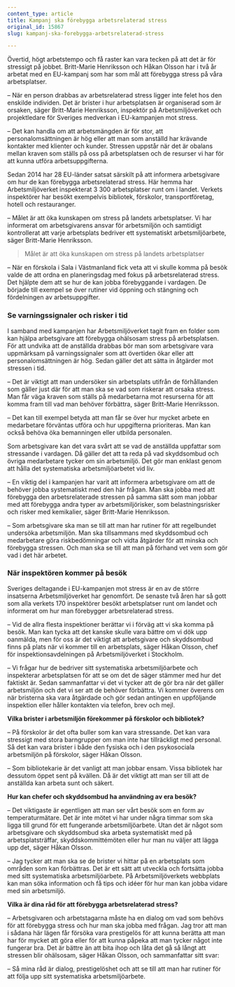 ```yaml
---
content_type: article
title: Kampanj ska förebygga arbetsrelaterad stress
original_id: 15867
slug: kampanj-ska-forebygga-arbetsrelaterad-stress

---
```


Övertid, högt arbetstempo och få raster kan vara tecken på att det är för stressigt på jobbet. Britt-Marie Henriksson och Håkan Olsson har i två år arbetat med en EU-kampanj som har som mål att förebygga stress på våra arbetsplatser.

– När en person drabbas av arbetsrelaterad stress ligger inte felet hos den enskilde individen. Det är brister i hur arbetsplatsen är organiserad som är orsaken, säger Britt-Marie Henriksson, inspektör på Arbetsmiljöverket och projektledare för Sveriges medverkan i EU-kampanjen mot stress.

– Det kan handla om att arbetsmängden är för stor, att personalomsättningen är hög eller att man som anställd har krävande kontakter med klienter och kunder. Stressen uppstår när det är obalans mellan kraven som ställs på oss på arbetsplatsen och de resurser vi har för att kunna utföra arbetsuppgifterna.

Sedan 2014 har 28 EU-länder satsat särskilt på att informera arbetsgivare om hur de kan förebygga arbetsrelaterad stress. Här hemma har Arbetsmiljöverket inspekterat 3 300 arbetsplatser runt om i landet. Verkets inspektörer har besökt exempelvis bibliotek, förskolor, transportföretag, hotell och restauranger.

– Målet är att öka kunskapen om stress på landets arbetsplatser. Vi har informerat om arbetsgivarens ansvar för arbetsmiljön och samtidigt kontrollerat att varje arbetsplats bedriver ett systematiskt arbetsmiljöarbete, säger Britt-Marie Henriksson.

> Målet är att öka kunskapen om stress på landets arbetsplatser

– När en förskola i Sala i Västmanland fick veta att vi skulle komma på besök valde de att ordna en planeringsdag med fokus på arbetsrelaterad stress. Det hjälpte dem att se hur de kan jobba förebyggande i vardagen. De började till exempel se över rutiner vid öppning och stängning och fördelningen av arbetsuppgifter.

### Se varningssignaler och risker i tid

I samband med kampanjen har Arbetsmiljöverket tagit fram en folder som kan hjälpa arbetsgivare att förebygga ohälsosam stress på arbetsplatsen. För att undvika att de anställda drabbas bör man som arbetsgivare vara uppmärksam på varningssignaler som att övertiden ökar eller att personalomsättningen är hög. Sedan gäller det att sätta in åtgärder mot stressen i tid.

– Det är viktigt att man undersöker sin arbetsplats utifrån de förhållanden som gäller just där för att man ska se vad som riskerar att orsaka stress. Man får väga kraven som ställs på medarbetarna mot resurserna för att komma fram till vad man behöver förbättra, säger Britt-Marie Henriksson.

– Det kan till exempel betyda att man får se över hur mycket arbete en medarbetare förväntas utföra och hur uppgifterna prioriteras. Man kan också behöva öka bemanningen eller utbilda personalen.

Som arbetsgivare kan det vara svårt att se vad de anställda uppfattar som stressande i vardagen. Då gäller det att ta reda på vad skyddsombud och övriga medarbetare tycker om sin arbetsmiljö. Det gör man enklast genom att hålla det systematiska arbetsmiljöarbetet vid liv.

– En viktig del i kampanjen har varit att informera arbetsgivare om att de behöver jobba systematiskt med den här frågan. Man ska jobba med att förebygga den arbetsrelaterade stressen på samma sätt som man jobbar med att förebygga andra typer av arbetsmiljörisker, som belastningsrisker och risker med kemikalier, säger Britt-Marie Henriksson.

– Som arbetsgivare ska man se till att man har rutiner för att regelbundet undersöka arbetsmiljön. Man ska tillsammans med skyddsombud och medarbetare göra riskbedömningar och vidta åtgärder för att minska och förebygga stressen. Och man ska se till att man på förhand vet vem som gör vad i det här arbetet.

### När inspektören kommer på besök

Sveriges deltagande i EU-kampanjen mot stress är en av de större insatserna Arbetsmiljöverket har genomfört. De senaste två åren har så gott som alla verkets 170 inspektörer besökt arbetsplatser runt om landet och informerat om hur man förebygger arbetsrelaterad stress.

– Vid de allra flesta inspektioner berättar vi i förväg att vi ska komma på besök. Man kan tycka att det kanske skulle vara bättre om vi dök upp oanmälda, men för oss är det viktigt att arbetsgivare och skyddsombud finns på plats när vi kommer till en arbetsplats, säger Håkan Olsson, chef för inspektionsavdelningen på Arbetsmiljöverket i Stockholm.

– Vi frågar hur de bedriver sitt systematiska arbetsmiljöarbete och inspekterar arbetsplatsen för att se om det de säger stämmer med hur det faktiskt är. Sedan sammanfattar vi det vi tycker att de gör bra när det gäller arbetsmiljön och det vi ser att de behöver förbättra. Vi kommer överens om när bristerna ska vara åtgärdade och gör sedan antingen en uppföljande inspektion eller håller kontakten via telefon, brev och mejl.

**Vilka brister i arbetsmiljön förekommer på förskolor och bibliotek?**

– På förskolor är det ofta buller som kan vara stressande. Det kan vara stressigt med stora barngrupper om man inte har tillräckligt med personal. Så det kan vara brister i både den fysiska och i den psykosociala arbetsmiljön på förskolor, säger Håkan Olsson.

– Som bibliotekarie är det vanligt att man jobbar ensam. Vissa bibliotek har dessutom öppet sent på kvällen. Då är det viktigt att man ser till att de anställda kan arbeta sunt och säkert.

**Hur kan chefer och skyddsombud ha användning av era besök?**

– Det viktigaste är egentligen att man ser vårt besök som en form av temperaturmätare. Det är inte mötet vi har under några timmar som ska ligga till grund för ett fungerande arbetsmiljöarbete. Utan det är något som arbetsgivare och skyddsombud ska arbeta systematiskt med på arbetsplatsträffar, skyddskommittémöten eller hur man nu väljer att lägga upp det, säger Håkan Olsson.

– Jag tycker att man ska se de brister vi hittar på en arbetsplats som områden som kan förbättras. Det är ett sätt att utveckla och fortsätta jobba med sitt systematiska arbetsmiljöarbete. På Arbetsmiljöverkets webbplats kan man söka information och få tips och idéer för hur man kan jobba vidare med sin arbetsmiljö.

**Vilka är dina råd för att förebygga arbetsrelaterad stress?**

– Arbetsgivaren och arbetstagarna måste ha en dialog om vad som behövs för att förebygga stress och hur man ska jobba med frågan. Jag tror att man i sådana här lägen får försöka vara prestigelös för att kunna berätta att man har för mycket att göra eller för att kunna påpeka att man tycker något inte fungerar bra. Det är bättre än att bita ihop och låta det gå så långt att stressen blir ohälsosam, säger Håkan Olsson, och sammanfattar sitt svar:

– Så mina råd är dialog, prestigelöshet och att se till att man har rutiner för att följa upp sitt systematiska arbetsmiljöarbete.

